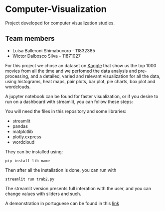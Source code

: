 # Computer-Visualization
Project developed for computer visualization studies.

## Team members

- Luísa Balleroni Shimabucoro - 11832385
- Wictor Dalbosco Silva - 11871027

For this project we chose an dataset on [Kaggle](https://www.kaggle.com/datasets/harshitshankhdhar/imdb-dataset-of-top-1000-movies-and-tv-shows) that show us the top 1000 movies from all the time and we perfomed the data analysis and pre-processing, and a detailed, varied and relevant visualization for all the data, using histograms, heat maps, pair plots, bar plot, pie charts, box plot and wordclouds.  

A jupyter notebook can be found for faster visualization, or if you desire to run on a dashboard with streamlit, you can follow these steps:

You will need the files in this repository and some libraries:

- streamlit
- pandas
- matplotlib
- plotly.express
- wordcloud

They can be installed using:

```
pip install lib-name
```

Then after all the installation is done, you can run with

```
streamlit run trab2.py
```

The streamlit version presents full interation with the user, and you can change values with sliders and such.

A demonstration in portuguese can be found in this [link](https://youtu.be/hzybluWtt3s)
